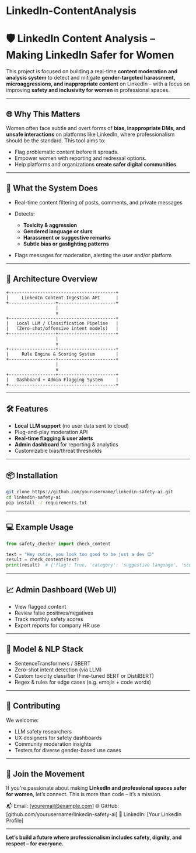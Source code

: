 # LinkedIn-ContentAnalysis

# 🛡️ LinkedIn Content Analysis – Making LinkedIn Safer for Women

This project is focused on building a real-time **content moderation and analysis system** to detect and mitigate **gender-targeted harassment, microaggressions, and inappropriate content** on LinkedIn – with a focus on improving **safety and inclusivity for women** in professional spaces.

---

## 🌐 Why This Matters

Women often face subtle and overt forms of **bias, inappropriate DMs, and unsafe interactions** on platforms like LinkedIn, where professionalism should be the standard. This tool aims to:

* Flag problematic content before it spreads.
* Empower women with reporting and redressal options.
* Help platforms and organizations **create safer digital communities**.

---

## 🧠 What the System Does

* Real-time content filtering of posts, comments, and private messages
* Detects:

  * **Toxicity & aggression**
  * **Gendered language or slurs**
  * **Harassment or suggestive remarks**
  * **Subtle bias or gaslighting patterns**
* Flags messages for moderation, alerting the user and/or platform

---

## 🔧 Architecture Overview

```
+-----------------------------------------+
|     LinkedIn Content Ingestion API      |
+------------------+----------------------+
                   |
                   v
+-----------------------------------------+
|   Local LLM / Classification Pipeline   |
|   (Zero-shot/offensive intent models)   |
+------------------+----------------------+
                   |
                   v
+------------------+----------------------+
|     Rule Engine & Scoring System        |
+------------------+----------------------+
                   |
                   v
+------------------+----------------------+
|   Dashboard + Admin Flagging System     |
+-----------------------------------------+
```

---

## 🛠️ Features

* **Local LLM support** (no user data sent to cloud)
* Plug-and-play moderation API
* **Real-time flagging & user alerts**
* **Admin dashboard** for reporting & analytics
* Customizable bias/threat thresholds

---

## 📦 Installation

```bash
git clone https://github.com/yourusername/linkedin-safety-ai.git
cd linkedin-safety-ai
pip install -r requirements.txt
```

---

## 💻 Example Usage

```python
from safety_checker import check_content

text = "Hey cutie, you look too good to be just a dev 😉"
result = check_content(text)
print(result)  # {'flag': True, 'category': 'suggestive language', 'score': 0.87}
```

---

## 📈 Admin Dashboard (Web UI)

* View flagged content
* Review false positives/negatives
* Track monthly safety scores
* Export reports for company HR use

---

## 🔬 Model & NLP Stack

* SentenceTransformers / SBERT
* Zero-shot intent detection (via LLM)
* Custom toxicity classifier (Fine-tuned BERT or DistilBERT)
* Regex & rules for edge cases (e.g. emojis + code words)

---

## 🤝 Contributing

We welcome:

* LLM safety researchers
* UX designers for safety dashboards
* Community moderation insights
* Testers for diverse gender-based use cases

---

## 📢 Join the Movement

If you're passionate about making **LinkedIn and professional spaces safer for women**, let’s connect. This is more than code – it’s a mission.

📬 Email: \[[youremail@example.com](mailto:youremail@example.com)]
🌐 GitHub: \[github.com/yourusername/linkedin-safety-ai]
📣 LinkedIn: \[Your LinkedIn Profile]

---

**Let’s build a future where professionalism includes safety, dignity, and respect – for everyone.**

